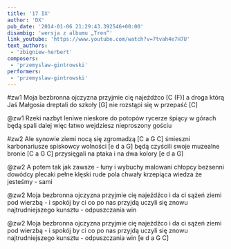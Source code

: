 ```yaml
---
title: '17 IX'
author: 'DX'
pub_date: '2014-01-06 21:29:43.392546+00:00'
disambig: 'wersja z albumu „Tren”'
link_youtube: 'https://www.youtube.com/watch?v=7tvah4e7H7U'
text_authors:
 - 'zbigniew-herbert'
composers:
 - 'przemyslaw-gintrowski'
performers:
 - 'przemyslaw-gintrowski'
---
```


#zw1
Moja bezbronna ojczyzna przyjmie cię najeźdźco [C (F)]
a droga którą Jaś Małgosia dreptali do szkoły [G]
nie rozstąpi się w przepaść [C]

@zw1
Rzeki nazbyt leniwe nieskore do potopów
rycerze śpiący w górach będą spali dalej więc
łatwo wejdziesz nieproszony gościu

#zw2
Ale synowie ziemi nocą się zgromadzą [C a G C]
śmieszni karbonariusze spiskowcy wolności [e d a G]
będą czyścili swoje muzealne bronie [C a G C]
przysięgali na ptaka i na dwa kolory [e d a G]

@zw2
A potem tak jak zawsze - łuny i wybuchy
malowani chłopcy bezsenni dowódcy
plecaki pełne klęski rude pola chwały
krzepiąca wiedza że jesteśmy - sami

@zw2
Moja bezbronna ojczyzna przyjmie cię najeźdźco
i da ci sążeń ziemi pod wierzbą - i spokój
by ci co po nas przyjdą uczyli się znowu
najtrudniejszego kunsztu - odpuszczania win

@zw2
Moja bezbronna ojczyzna przyjmie cię najeźdźco
i da ci sążeń ziemi pod wierzbą - i spokój
by ci co po nas przyjdą uczyli się znowu
najtrudniejszego kunsztu - odpuszczania win [e d a G C]